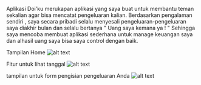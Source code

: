 Aplikasi Doi'ku merukapan aplikasi yang saya buat untuk membantu teman sekalian agar bisa mencatat pengeluaran kalian.
Berdasarkan pengalaman sendiri , saya secara pribadi selalu menyesali pengeluaran-pengeluaran saya diakhir bulan dan selalu bertanya " Uang saya kemana ya ! "
Sehingga saya mencoba membuat aplikasi sederhana untuk manage keuangan saya dan alhasil uang saya bisa saya control dengan baik.

Tampilan Home
![alt text](https://github.com/MRJN2017/dokumentasi/blob/main/home.png?raw=true)

Fitur untuk lihat tanggal
![alt text](https://github.com/MRJN2017/dokumentasi/blob/main/tgl.png?raw=true)

tampilan untuk form pengisian pengeluaran Anda
![alt text](https://github.com/MRJN2017/dokumentasi/blob/main/add%20pengeluaran.png?raw=true)
